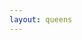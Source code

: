 ```yaml
---
layout: queens
---
```


<div class="grid" style="--rows: 9; --cols: 9">
    <div class="cell color-0" onclick="handleCellClick(this)"></div>
    <div class="cell color-0" onclick="handleCellClick(this)"></div>
    <div class="cell color-0" onclick="handleCellClick(this)"></div>
    <div class="cell color-0" onclick="handleCellClick(this)"></div>
    <div class="cell color-0" onclick="handleCellClick(this)"></div>
    <div class="cell color-0" onclick="handleCellClick(this)"></div>
    <div class="cell color-1" onclick="handleCellClick(this)"></div>
    <div class="cell color-1" onclick="handleCellClick(this)"></div>
    <div class="cell color-1" onclick="handleCellClick(this)"></div>
    <div class="cell color-0" onclick="handleCellClick(this)"></div>
    <div class="cell color-2" onclick="handleCellClick(this)"></div>
    <div class="cell color-2" onclick="handleCellClick(this)"></div>
    <div class="cell color-2" onclick="handleCellClick(this)"></div>
    <div class="cell color-2" onclick="handleCellClick(this)"></div>
    <div class="cell color-2" onclick="handleCellClick(this)"></div>
    <div class="cell color-2" onclick="handleCellClick(this)"></div>
    <div class="cell color-2" onclick="handleCellClick(this)"></div>
    <div class="cell color-1" onclick="handleCellClick(this)"></div>
    <div class="cell color-2" onclick="handleCellClick(this)"></div>
    <div class="cell color-2" onclick="handleCellClick(this)"></div>
    <div class="cell color-3" onclick="handleCellClick(this)"></div>
    <div class="cell color-2" onclick="handleCellClick(this)"></div>
    <div class="cell color-3" onclick="handleCellClick(this)"></div>
    <div class="cell color-2" onclick="handleCellClick(this)"></div>
    <div class="cell color-3" onclick="handleCellClick(this)"></div>
    <div class="cell color-2" onclick="handleCellClick(this)"></div>
    <div class="cell color-2" onclick="handleCellClick(this)"></div>
    <div class="cell color-2" onclick="handleCellClick(this)"></div>
    <div class="cell color-3" onclick="handleCellClick(this)"></div>
    <div class="cell color-3" onclick="handleCellClick(this)"></div>
    <div class="cell color-3" onclick="handleCellClick(this)"></div>
    <div class="cell color-3" onclick="handleCellClick(this)"></div>
    <div class="cell color-3" onclick="handleCellClick(this)"></div>
    <div class="cell color-3" onclick="handleCellClick(this)"></div>
    <div class="cell color-3" onclick="handleCellClick(this)"></div>
    <div class="cell color-4" onclick="handleCellClick(this)"></div>
    <div class="cell color-2" onclick="handleCellClick(this)"></div>
    <div class="cell color-2" onclick="handleCellClick(this)"></div>
    <div class="cell color-7" onclick="handleCellClick(this)"></div>
    <div class="cell color-3" onclick="handleCellClick(this)"></div>
    <div class="cell color-6" onclick="handleCellClick(this)"></div>
    <div class="cell color-6" onclick="handleCellClick(this)"></div>
    <div class="cell color-5" onclick="handleCellClick(this)"></div>
    <div class="cell color-4" onclick="handleCellClick(this)"></div>
    <div class="cell color-4" onclick="handleCellClick(this)"></div>
    <div class="cell color-2" onclick="handleCellClick(this)"></div>
    <div class="cell color-7" onclick="handleCellClick(this)"></div>
    <div class="cell color-7" onclick="handleCellClick(this)"></div>
    <div class="cell color-6" onclick="handleCellClick(this)"></div>
    <div class="cell color-6" onclick="handleCellClick(this)"></div>
    <div class="cell color-5" onclick="handleCellClick(this)"></div>
    <div class="cell color-5" onclick="handleCellClick(this)"></div>
    <div class="cell color-5" onclick="handleCellClick(this)"></div>
    <div class="cell color-4" onclick="handleCellClick(this)"></div>
    <div class="cell color-2" onclick="handleCellClick(this)"></div>
    <div class="cell color-2" onclick="handleCellClick(this)"></div>
    <div class="cell color-7" onclick="handleCellClick(this)"></div>
    <div class="cell color-8" onclick="handleCellClick(this)"></div>
    <div class="cell color-6" onclick="handleCellClick(this)"></div>
    <div class="cell color-8" onclick="handleCellClick(this)"></div>
    <div class="cell color-5" onclick="handleCellClick(this)"></div>
    <div class="cell color-8" onclick="handleCellClick(this)"></div>
    <div class="cell color-4" onclick="handleCellClick(this)"></div>
    <div class="cell color-8" onclick="handleCellClick(this)"></div>
    <div class="cell color-2" onclick="handleCellClick(this)"></div>
    <div class="cell color-2" onclick="handleCellClick(this)"></div>
    <div class="cell color-8" onclick="handleCellClick(this)"></div>
    <div class="cell color-8" onclick="handleCellClick(this)"></div>
    <div class="cell color-8" onclick="handleCellClick(this)"></div>
    <div class="cell color-8" onclick="handleCellClick(this)"></div>
    <div class="cell color-8" onclick="handleCellClick(this)"></div>
    <div class="cell color-8" onclick="handleCellClick(this)"></div>
    <div class="cell color-8" onclick="handleCellClick(this)"></div>
    <div class="cell color-8" onclick="handleCellClick(this)"></div>
    <div class="cell color-8" onclick="handleCellClick(this)"></div>
    <div class="cell color-8" onclick="handleCellClick(this)"></div>
    <div class="cell color-8" onclick="handleCellClick(this)"></div>
    <div class="cell color-8" onclick="handleCellClick(this)"></div>
    <div class="cell color-8" onclick="handleCellClick(this)"></div>
    <div class="cell color-8" onclick="handleCellClick(this)"></div>
    <div class="cell color-8" onclick="handleCellClick(this)"></div>
</div>
